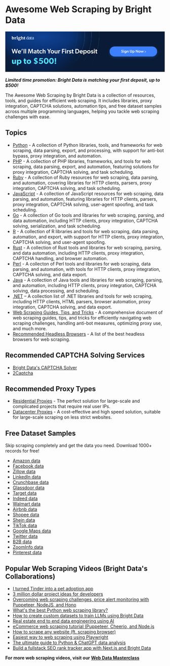 # Awesome Web Scraping by Bright Data

[![Promo](https://github.com/luminati-io/LinkedIn-Scraper/blob/main/Proxies%20and%20scrapers%20GitHub%20bonus%20banner.png)](https://brightdata.com)

***Limited time promotion: Bright Data is matching your first deposit, up to $500!***

The Awesome Web Scraping by Bright Data is a collection of resources, tools, and guides for efficient web scraping. It includes libraries, proxy integration, CAPTCHA solutions, automation tips, and free dataset samples across multiple programming languages, helping you tackle web scraping challenges with ease.

## Topics

* [Python](https://github.com/luminati-io/Awesome-Web-Scraping/blob/main/python.md) - A collection of Python libraries, tools, and frameworks for web scraping, data parsing, export, and processing, with support for anti-bot bypass, proxy integration, and automation.
* [PHP](https://github.com/luminati-io/Awesome-Web-Scraping/blob/main/php.md) - A collection of PHP libraries, frameworks, and tools for web scraping, data parsing, export, and automation, featuring solutions for proxy integration, CAPTCHA solving, and task scheduling.
* [Ruby](https://github.com/luminati-io/Awesome-Web-Scraping/blob/main/ruby.md) - A collection of Ruby resources for web scraping, data parsing, and automation, covering libraries for HTTP clients, parsers, proxy integration, CAPTCHA solving, and task scheduling.
* [JavaScript](https://github.com/luminati-io/Awesome-Web-Scraping/blob/main/javascript.md) - A collection of JavaScript resources for web scraping, data parsing, and automation, featuring libraries for HTTP clients, parsers, proxy integration, CAPTCHA solving, user-agent spoofing, and task scheduling.
* [Go](https://github.com/luminati-io/Awesome-Web-Scraping/blob/main/go.md) - A collection of Go tools and libraries for web scraping, parsing, and data automation, including HTTP clients, proxy integration, CAPTCHA solving, serialization, and task scheduling.
* [R](https://github.com/luminati-io/Awesome-Web-Scraping/blob/main/r.md) - A collection of R libraries and tools for web scraping, data parsing, automation, and export, with support for HTTP clients, proxy integration, CAPTCHA solving, and user-agent spoofing.
* [Rust](https://github.com/luminati-io/Awesome-Web-Scraping/blob/main/rust.md) - A collection of Rust tools and libraries for web scraping, parsing, and data automation, including HTTP clients, proxy integration, CAPTCHA handling, and browser automation.
* [Perl](https://github.com/luminati-io/Awesome-Web-Scraping/blob/main/perl.md) - A collecton of Perl tools and libraries for web scraping, data parsing, and automation, with tools for HTTP clients, proxy integration, CAPTCHA solving, and data export.
* [Java](https://github.com/luminati-io/Awesome-Web-Scraping/blob/main/java.md) - A collection of Java tools and libraries for web scraping, parsing, and automation, including HTTP clients, proxy integration, CAPTCHA solving, data processing, and scheduling.
* [.NET](https://github.com/luminati-io/Awesome-Web-Scraping/blob/main/net.md) – A collection list of .NET libraries and tools for web scraping, including HTTP clients, HTML parsers, browser automation, proxy integration, CAPTCHA solving, and data export.
* [Web Scraping Guides, Tips, and Tricks](https://github.com/luminati-io/Awesome-Web-Scraping/blob/main/guides.md) - A comprehensive document of web scraping guides, tips, and tricks for efficiently navigating web scraping challenges, handling anti-bot measures, optimizing proxy use, and much more.
* [Recommended Headless Browsers](https://github.com/luminati-io/Awesome-Web-Scraping/blob/main/headless-browsers.md) - A list of the best headless browsers for web scraping. 


## Recommended CAPTCHA Solving Services

* [Bright Data's CAPTCHA Solver](https://brightdata.com/products/web-unlocker/captcha-solver)
* [2Captcha](https://2captcha.com/)

## Recommended Proxy Types

* [Residential Proxies](https://brightdata.com/proxy-types/residential-proxies) - The perfect solution for large-scale and complicated projects that require real user IPs. 
* [Datacenter Proxies](https://brightdata.com/proxy-types/datacenter-proxies) - A cost-effective and high speed solution, suitable for large-scale scraping on less strict websites. 

## Free Dataset Samples

Skip scraping completely and get the data you need. Download 1000+ records for free!

* [Amazon data](https://github.com/luminati-io/Amazon-dataset-samples) 
* [Facebook data](https://github.com/luminati-io/Facebook-dataset-samples)
* [Zillow data](https://github.com/luminati-io/Zillow-dataset-samples)
* [LinkedIn data](https://github.com/luminati-io/LinkedIn-dataset-samples)
* [Crunchbase data](https://github.com/luminati-io/Crunchbase-dataset-samples)
* [Glassdoor data](https://github.com/luminati-io/Glassdoor-dataset-samples)
* [Target data](https://github.com/luminati-io/Target-dataset-samples)
* [Indeed data](https://github.com/luminati-io/Indeed-dataset-samples)
* [Walmart data](https://github.com/luminati-io/Walmart-dataset-samples)
* [Airbnb data](https://github.com/luminati-io/Airbnb-dataset-samples)
* [Shopee data](https://github.com/luminati-io/Shopee-dataset-samples)
* [Shein data](https://github.com/luminati-io/Shein-dataset-samples)
* [TikTok data](https://github.com/luminati-io/TikTok-dataset-samples)
* [Google Maps data](https://github.com/luminati-io/Google-Maps-dataset-samples)
* [Twitter data](https://github.com/luminati-io/Twitter-X-dataset-samples)
* [B2B data](https://github.com/luminati-io/B2B-business-dataset-samples)
* [ZoomInfo data](https://github.com/luminati-io/ZoomInfo-dataset-samples)
* [Pinterest data](https://github.com/luminati-io/Pinterest-dataset-samples)

## Popular Web Scraping Videos (Bright Data's Collaborations)

* [I turned Tinder into a pet adoption app](https://www.youtube.com/embed/_DAb1XDsaHM)
* [3 million dollar project ideas for developers](https://www.youtube.com/embed/outB8eBDzD4)
* [Overcoming web scraping challenges, price alert monitoring with Puppeteer, NodeJS, and Hono](https://www.youtube.com/embed/TmOumwzswyU)
* [What's the best Python web scraping library?](https://www.youtube.com/embed/CwUADWr5nAI)
* [How to create custom datasets to train LLMs using Bright Data](https://www.youtube.com/embed/oTI41JHkCoc)
* [Real estate end to end data engineering using AI](https://www.youtube.com/embed/Qx6BAVqnMrs)
* [eCommerce web scraping tutorial (Puppeteer, Cheerio, and Node.js](https://www.youtube.com/embed/BGzK0xd-F5A)
* [How to scrape any website (ft. scraping browser)](https://www.youtube.com/embed/tcFz6NY3zpc)
* [Easiest way to web scraping using Playwright](https://www.youtube.com/embed/VH3gj1J_Ba8)
* [The ultimate guide to Python & ChatGPT data analysis](https://www.youtube.com/embed/eISqvRLfzTg)
* [Build a fullstack SEO rank tracker app with Next.js and Bright Data](https://www.youtube.com/embed/3oy8Mqc8zec)

**For more web scraping videos, visit our [Web Data Masterclass](https://brightdata.com/web-data-masterclass)**
